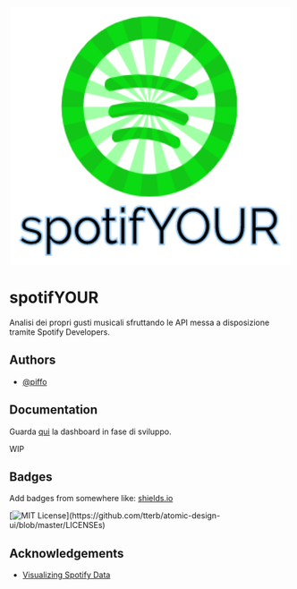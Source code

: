 <p align="center">
  <img width="500" height="460" src="logo.png">
</p>

# spotifYOUR

Analisi dei propri gusti musicali sfruttando le API messa a disposizione tramite Spotify Developers.

## Authors

- [@piffo](https://www.linkedin.com/in/m-piffari/)


## Documentation

Guarda [qui](https://public.tableau.com/views/spotifYOURSviz/Sheet2?:language=en-US&:display_count=n&:origin=viz_share_link) la dashboard in fase di sviluppo.

WIP


## Badges

Add badges from somewhere like: [shields.io](https://shields.io/)

[![MIT License](https://img.shields.io/apm/l/atomic-design-ui.svg?)](https://github.com/tterb/atomic-design-ui/blob/master/LICENSEs)


## Acknowledgements

 - [Visualizing Spotify Data](https://towardsdatascience.com/visualizing-spotify-data-with-python-tableau-687f2f528cdd)

